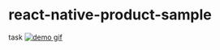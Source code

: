 # react-native-product-sample
task
<a href="https://imgflip.com/gif/3wc9wi"><img src="https://imgflip.com/gif/3wc9wi" title="demo" alt="demo gif"/></a>
